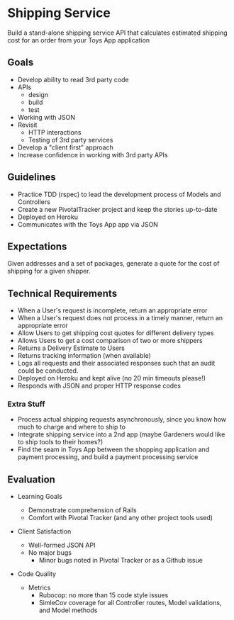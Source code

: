 Shipping Service
=================

Build a stand-alone shipping service API that calculates estimated shipping cost for an order from your Toys App application

Goals
--------
- Develop ability to read 3rd party code
- APIs
    + design
    + build
    + test
- Working with JSON
- Revisit
    + HTTP interactions
    + Testing of 3rd party services
- Develop a "client first" approach
- Increase confidence in working with 3rd party APIs

Guidelines
----------

+ Practice TDD (rspec) to lead the development process of Models and Controllers
+ Create a new PivotalTracker project and keep the stories up-to-date
+ Deployed on Heroku
+ Communicates with the Toys App app via JSON


Expectations
------------
Given addresses and a set of packages, generate a quote for the cost of shipping for a given shipper.

Technical Requirements
------------

+ When a User's request is incomplete, return an appropriate error
+ When a User's request does not process in a timely manner, return an appropriate error
+ Allow Users to get shipping cost quotes for different delivery types
+ Allows Users to get a cost comparison of two or more shippers
+ Returns a Delivery Estimate to Users
+ Returns tracking information (when available)
+ Logs all requests and their associated responses such that an audit could be conducted.
+ Deployed on Heroku and kept alive (no 20 min timeouts please!)
+ Responds with JSON and proper HTTP response codes

### Extra Stuff

+ Process actual shipping requests asynchronously, since you know how much to charge and where to ship to
+ Integrate shipping service into a 2nd app (maybe Gardeners would like to ship tools to their homes?)
+ Find the seam in Toys App between the shopping application and payment processing, and build a payment processing service


## Evaluation
+ Learning Goals
    * Demonstrate comprehension of Rails
    * Comfort with Pivotal Tracker (and any other project tools used)

+ Client Satisfaction
    * Well-formed JSON API
    * No major bugs
        - Minor bugs noted in Pivotal Tracker or as a Github issue

+ Code Quality
    * Metrics
        - Rubocop: no more than 15 code style issues
        - SimleCov coverage for all Controller routes, Model validations, and Model methods
